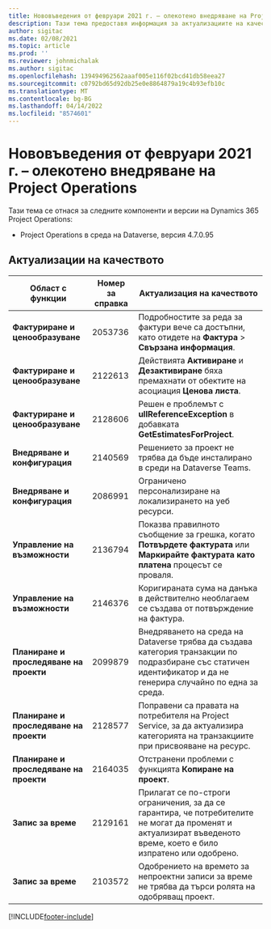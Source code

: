 ```yaml
---
title: Нововъведения от февруари 2021 г. – олекотено внедряване на Project Operations
description: Тази тема предоставя информация за актуализациите на качеството, налични в изданието на леко внедряване на Project Operations от февруари 2021 г.
author: sigitac
ms.date: 02/08/2021
ms.topic: article
ms.prod: ''
ms.reviewer: johnmichalak
ms.author: sigitac
ms.openlocfilehash: 139494962562aaaf005e116f02bcd41db58eea27
ms.sourcegitcommit: c0792bd65d92db25e0e8864879a19c4b93efb10c
ms.translationtype: MT
ms.contentlocale: bg-BG
ms.lasthandoff: 04/14/2022
ms.locfileid: "8574601"
---
```

# <a name="whats-new-february-2021---project-operations-lite-deployment"></a>Нововъведения от февруари 2021 г. – олекотено внедряване на Project Operations

Тази тема се отнася за следните компоненти и версии на Dynamics 365 Project Operations:

  - Project Operations в среда на Dataverse, версия 4.7.0.95

## <a name="quality-updates"></a>Актуализации на качеството

| **Област с функции** | **Номер за справка** | **Актуализация на качеството** |
| --- | --- | --- |
| **Фактуриране и ценообразуване** | 2053736 | Подробностите за реда за фактури вече са достъпни, като отидете на **Фактура** > **Свързана информация**. |
| **Фактуриране и ценообразуване** | 2122613 | Действията **Активиране** и **Дезактивиране** бяха премахнати от обектите на асоциация **Ценова листа**. |
| **Фактуриране и ценообразуване** | 2128606 | Решен е проблемът с **ullReferenceException** в добавката **GetEstimatesForProject**. |
| **Внедряване и конфигурация** | 2140569 | Решението за проект не трябва да бъде инсталирано в среди на Dataverse Teams. |
| **Внедряване и конфигурация** | 2086991 | Ограничено персонализиране на локализирането на уеб ресурси. |
| **Управление на възможности** | 2136794 | Показва правилното съобщение за грешка, когато **Потвърдете фактурата** или **Маркирайте фактурата като платена** процесът се проваля. |
| **Управление на възможности** | 2146376 | Коригираната сума на данъка в действително необлагаем се създава от потвърждение на фактура. |
| **Планиране и проследяване на проекти** | 2099879 | Внедряването на среда на Dataverse трябва да създава категория транзакции по подразбиране със статичен идентификатор и да не генерира случайно по една за среда. |
| **Планиране и проследяване на проекти** | 2128577 | Поправени са правата на потребителя на Project Service, за да актуализира категорията на транзакциите при присвояване на ресурс. |
| **Планиране и проследяване на проекти** | 2164035 | Отстранени проблеми с функцията **Копиране на проект**. |
| **Запис за време** | 2129161 | Прилагат се по-строги ограничения, за да се гарантира, че потребителите не могат да променят и актуализират въведеното време, което е било изпратено или одобрено. |
| **Запис за време** | 2103572 | Одобрението на времето за непроектни записи за време не трябва да търси ролята на одобряващ проект. |


[!INCLUDE[footer-include](../../includes/footer-banner.md)]